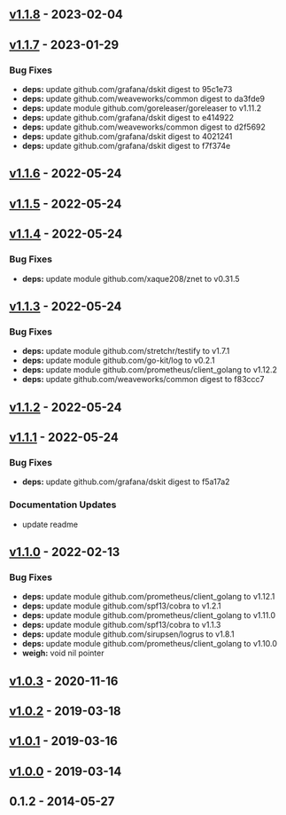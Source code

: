 <a name="v1.1.8"></a>
## [v1.1.8] - 2023-02-04
<a name="v1.1.7"></a>
## [v1.1.7] - 2023-01-29
### Bug Fixes
- **deps:** update github.com/grafana/dskit digest to 95c1e73
- **deps:** update github.com/weaveworks/common digest to da3fde9
- **deps:** update module github.com/goreleaser/goreleaser to v1.11.2
- **deps:** update github.com/grafana/dskit digest to e414922
- **deps:** update github.com/weaveworks/common digest to d2f5692
- **deps:** update github.com/grafana/dskit digest to 4021241
- **deps:** update github.com/grafana/dskit digest to f7f374e

<a name="v1.1.6"></a>
## [v1.1.6] - 2022-05-24
<a name="v1.1.5"></a>
## [v1.1.5] - 2022-05-24
<a name="v1.1.4"></a>
## [v1.1.4] - 2022-05-24
### Bug Fixes
- **deps:** update module github.com/xaque208/znet to v0.31.5

<a name="v1.1.3"></a>
## [v1.1.3] - 2022-05-24
### Bug Fixes
- **deps:** update module github.com/stretchr/testify to v1.7.1
- **deps:** update module github.com/go-kit/log to v0.2.1
- **deps:** update module github.com/prometheus/client_golang to v1.12.2
- **deps:** update github.com/weaveworks/common digest to f83ccc7

<a name="v1.1.2"></a>
## [v1.1.2] - 2022-05-24
<a name="v1.1.1"></a>
## [v1.1.1] - 2022-05-24
### Bug Fixes
- **deps:** update github.com/grafana/dskit digest to f5a17a2

### Documentation Updates
- update readme

<a name="v1.1.0"></a>
## [v1.1.0] - 2022-02-13
### Bug Fixes
- **deps:** update module github.com/prometheus/client_golang to v1.12.1
- **deps:** update module github.com/spf13/cobra to v1.2.1
- **deps:** update module github.com/prometheus/client_golang to v1.11.0
- **deps:** update module github.com/spf13/cobra to v1.1.3
- **deps:** update module github.com/sirupsen/logrus to v1.8.1
- **deps:** update module github.com/prometheus/client_golang to v1.10.0
- **weigh:** void nil pointer

<a name="v1.0.3"></a>
## [v1.0.3] - 2020-11-16
<a name="v1.0.2"></a>
## [v1.0.2] - 2019-03-18
<a name="v1.0.1"></a>
## [v1.0.1] - 2019-03-16
<a name="v1.0.0"></a>
## [v1.0.0] - 2019-03-14
<a name="0.1.2"></a>
## 0.1.2 - 2014-05-27
[Unreleased]: https://github.com/xaque208/weigh/compare/v1.1.8...HEAD
[v1.1.8]: https://github.com/xaque208/weigh/compare/v1.1.7...v1.1.8
[v1.1.7]: https://github.com/xaque208/weigh/compare/v1.1.6...v1.1.7
[v1.1.6]: https://github.com/xaque208/weigh/compare/v1.1.5...v1.1.6
[v1.1.5]: https://github.com/xaque208/weigh/compare/v1.1.4...v1.1.5
[v1.1.4]: https://github.com/xaque208/weigh/compare/v1.1.3...v1.1.4
[v1.1.3]: https://github.com/xaque208/weigh/compare/v1.1.2...v1.1.3
[v1.1.2]: https://github.com/xaque208/weigh/compare/v1.1.1...v1.1.2
[v1.1.1]: https://github.com/xaque208/weigh/compare/v1.1.0...v1.1.1
[v1.1.0]: https://github.com/xaque208/weigh/compare/v1.0.3...v1.1.0
[v1.0.3]: https://github.com/xaque208/weigh/compare/v1.0.2...v1.0.3
[v1.0.2]: https://github.com/xaque208/weigh/compare/v1.0.1...v1.0.2
[v1.0.1]: https://github.com/xaque208/weigh/compare/v1.0.0...v1.0.1
[v1.0.0]: https://github.com/xaque208/weigh/compare/0.1.2...v1.0.0
